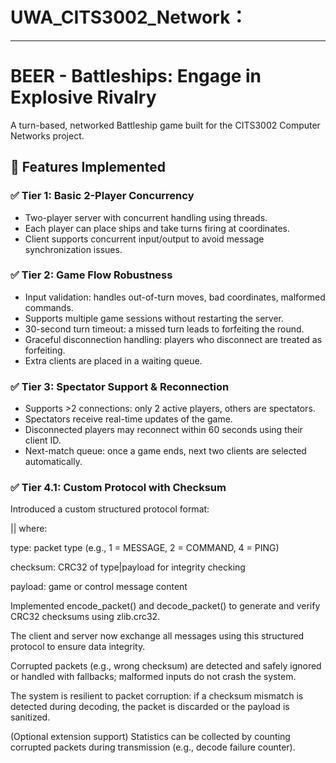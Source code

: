 # UWA_CITS3002_Network：

---

# BEER - Battleships: Engage in Explosive Rivalry

A turn-based, networked Battleship game built for the CITS3002 Computer Networks project.

## 🚀 Features Implemented

### ✅ Tier 1: Basic 2-Player Concurrency

* Two-player server with concurrent handling using threads.
* Each player can place ships and take turns firing at coordinates.
* Client supports concurrent input/output to avoid message synchronization issues.

### ✅ Tier 2: Game Flow Robustness

* Input validation: handles out-of-turn moves, bad coordinates, malformed commands.
* Supports multiple game sessions without restarting the server.
* 30-second turn timeout: a missed turn leads to forfeiting the round.
* Graceful disconnection handling: players who disconnect are treated as forfeiting.
* Extra clients are placed in a waiting queue.

### ✅ Tier 3: Spectator Support & Reconnection

* Supports >2 connections: only 2 active players, others are spectators.
* Spectators receive real-time updates of the game.
* Disconnected players may reconnect within 60 seconds using their client ID.
* Next-match queue: once a game ends, next two clients are selected automatically.
### ✅ Tier 4.1: Custom Protocol with Checksum
Introduced a custom structured protocol format:


<type>|<checksum>|<payload>
where:

type: packet type (e.g., 1 = MESSAGE, 2 = COMMAND, 4 = PING)

checksum: CRC32 of type|payload for integrity checking

payload: game or control message content

Implemented encode_packet() and decode_packet() to generate and verify CRC32 checksums using zlib.crc32.

The client and server now exchange all messages using this structured protocol to ensure data integrity.

Corrupted packets (e.g., wrong checksum) are detected and safely ignored or handled with fallbacks; malformed inputs do not crash the system.

The system is resilient to packet corruption:
if a checksum mismatch is detected during decoding, the packet is discarded or the payload is sanitized.

(Optional extension support) Statistics can be collected by counting corrupted packets during transmission (e.g., decode failure counter).
